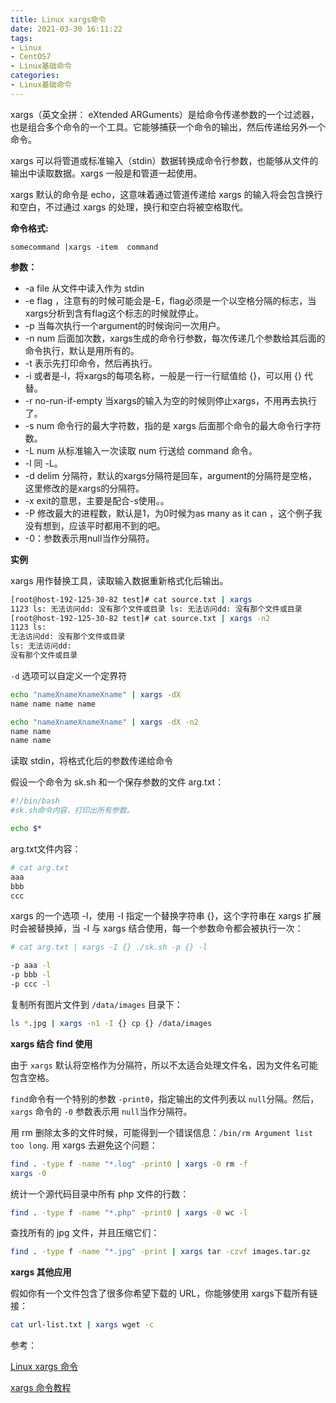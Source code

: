 ```yaml
---
title: Linux xargs命令
date: 2021-03-30 16:11:22
tags:
- Linux
- CentOS7
- Linux基础命令
categories:
- Linux基础命令
---
```


xargs（英文全拼： eXtended ARGuments）是给命令传递参数的一个过滤器，也是组合多个命令的一个工具。它能够捕获一个命令的输出，然后传递给另外一个命令。

xargs 可以将管道或标准输入（stdin）数据转换成命令行参数，也能够从文件的输出中读取数据。xargs 一般是和管道一起使用。

xargs 默认的命令是 echo，这意味着通过管道传递给 xargs 的输入将会包含换行和空白，不过通过 xargs 的处理，换行和空白将被空格取代。
<!--more-->
**命令格式:**

`somecommand |xargs -item  command`

**参数：**

* -a file 从文件中读入作为 stdin
* -e flag ，注意有的时候可能会是-E，flag必须是一个以空格分隔的标志，当xargs分析到含有flag这个标志的时候就停止。
* -p 当每次执行一个argument的时候询问一次用户。
* -n num 后面加次数，xargs生成的命令行参数，每次传递几个参数给其后面的命令执行，默认是用所有的。
* -t 表示先打印命令，然后再执行。
* -i 或者是-I，将xargs的每项名称，一般是一行一行赋值给 {}，可以用 {} 代替。
* -r no-run-if-empty 当xargs的输入为空的时候则停止xargs，不用再去执行了。
* -s num 命令行的最大字符数，指的是 xargs 后面那个命令的最大命令行字符数。
* -L num 从标准输入一次读取 num 行送给 command 命令。
* -l 同 -L。
* -d delim 分隔符，默认的xargs分隔符是回车，argument的分隔符是空格，这里修改的是xargs的分隔符。
* -x exit的意思，主要是配合-s使用。。
* -P 修改最大的进程数，默认是1，为0时候为as many as it can ，这个例子我没有想到，应该平时都用不到的吧。
* -0：参数表示用null当作分隔符。

**实例**

xargs 用作替换工具，读取输入数据重新格式化后输出。

```sh
[root@host-192-125-30-82 test]# cat source.txt | xargs
1123 ls: 无法访问dd: 没有那个文件或目录 ls: 无法访问dd: 没有那个文件或目录
[root@host-192-125-30-82 test]# cat source.txt | xargs -n2
1123 ls:
无法访问dd: 没有那个文件或目录
ls: 无法访问dd:
没有那个文件或目录
```

`-d` 选项可以自定义一个定界符

```sh
echo "nameXnameXnameXname" | xargs -dX
name name name name

echo "nameXnameXnameXname" | xargs -dX -n2
name name
name name
```

读取 stdin，将格式化后的参数传递给命令

假设一个命令为 sk.sh 和一个保存参数的文件 arg.txt：

```sh
#!/bin/bash
#sk.sh命令内容，打印出所有参数。

echo $*
```

arg.txt文件内容：

```sh
# cat arg.txt
aaa
bbb
ccc
```

xargs 的一个选项 -I，使用 -I 指定一个替换字符串 {}，这个字符串在 xargs 扩展时会被替换掉，当 -I 与 xargs 结合使用，每一个参数命令都会被执行一次：

```sh
# cat arg.txt | xargs -I {} ./sk.sh -p {} -l

-p aaa -l
-p bbb -l
-p ccc -l
```

复制所有图片文件到 `/data/images` 目录下：

```sh
ls *.jpg | xargs -n1 -I {} cp {} /data/images
```

**xargs 结合 find 使用**

由于 `xargs` 默认将空格作为分隔符，所以不太适合处理文件名，因为文件名可能包含空格。

`find`命令有一个特别的参数 `-print0`，指定输出的文件列表以 `null`分隔。然后，`xargs` 命令的 `-0` 参数表示用 `null`当作分隔符。

用 rm 删除太多的文件时候，可能得到一个错误信息：`/bin/rm Argument list too long`. 用 xargs 去避免这个问题：

```sh
find . -type f -name "*.log" -print0 | xargs -0 rm -f
xargs -0
```

统计一个源代码目录中所有 php 文件的行数：

```sh
find . -type f -name "*.php" -print0 | xargs -0 wc -l
```

查找所有的 jpg 文件，并且压缩它们：

```sh
find . -type f -name "*.jpg" -print | xargs tar -czvf images.tar.gz
```

**xargs 其他应用**

假如你有一个文件包含了很多你希望下载的 URL，你能够使用 xargs下载所有链接：

```sh
cat url-list.txt | xargs wget -c
```

参考：

[Linux xargs 命令](https://www.runoob.com/linux/linux-comm-xargs.html)

[xargs 命令教程](https://ruanyifeng.com/blog/2019/08/xargs-tutorial.html)